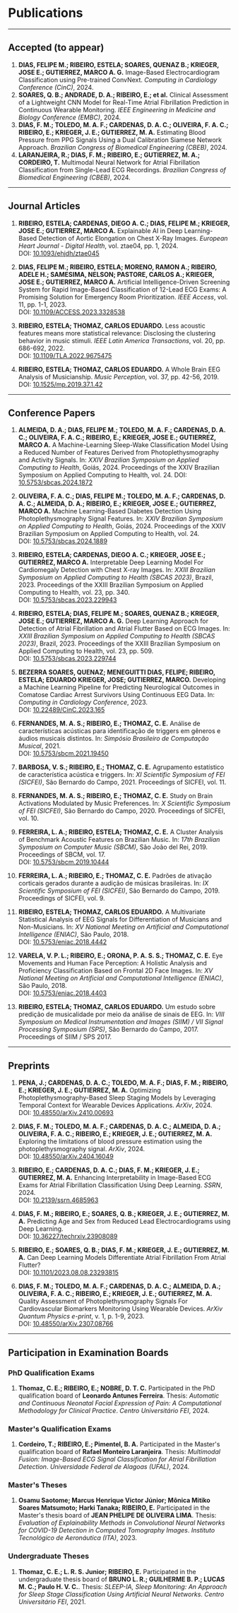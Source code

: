 # Publications

---

## Accepted (to appear)

1. **DIAS, FELIPE M.; RIBEIRO, ESTELA; SOARES, QUENAZ B.; KRIEGER, JOSE E.; GUTIERREZ, MARCO A. G.** Image-Based Electrocardiogram Classification using Pre-trained ConvNext. *Computing in Cardiology Conference (CinC)*, 2024.
2. **SOARES, Q. B.; ANDRADE, D. A.; RIBEIRO, E.; et al.** Clinical Assessment of a Lightweight CNN Model for Real-Time Atrial Fibrillation Prediction in Continuous Wearable Monitoring. *IEEE Engineering in Medicine and Biology Conference (EMBC)*, 2024.
3. **DIAS, F. M.; TOLEDO, M. A. F.; CARDENAS, D. A. C.; OLIVEIRA, F. A. C.; RIBEIRO, E.; KRIEGER, J. E.; GUTIERREZ, M. A.** Estimating Blood Pressure from PPG Signals Using a Dual Calibration Siamese Network Approach. *Brazilian Congress of Biomedical Engineering (CBEB)*, 2024.
4. **LARANJEIRA, R.; DIAS, F. M.; RIBEIRO, E.; GUTIERREZ, M. A.; CORDEIRO, T.** Multimodal Neural Network for Atrial Fibrillation Classification from Single-Lead ECG Recordings. *Brazilian Congress of Biomedical Engineering (CBEB)*, 2024.

---

## Journal Articles

1. **RIBEIRO, ESTELA; CARDENAS, DIEGO A. C.; DIAS, FELIPE M.; KRIEGER, JOSE E.; GUTIERREZ, MARCO A.** Explainable AI in Deep Learning-Based Detection of Aortic Elongation on Chest X-Ray Images. *European Heart Journal - Digital Health*, vol. ztae04, pp. 1, 2024.  
DOI: [10.1093/ehjdh/ztae045](https://doi.org/10.1093/ehjdh/ztae045)

2. **DIAS, FELIPE M.; RIBEIRO, ESTELA; MORENO, RAMON A.; RIBEIRO, ADELE H.; SAMESIMA, NELSON; PASTORE, CARLOS A.; KRIEGER, JOSE E.; GUTIERREZ, MARCO A.** Artificial Intelligence-Driven Screening System for Rapid Image-Based Classification of 12-Lead ECG Exams: A Promising Solution for Emergency Room Prioritization. *IEEE Access*, vol. 11, pp. 1-1, 2023.  
DOI: [10.1109/ACCESS.2023.3328538](https://doi.org/10.1109/ACCESS.2023.3328538)

3. **RIBEIRO, ESTELA; THOMAZ, CARLOS EDUARDO.** Less acoustic features means more statistical relevance: Disclosing the clustering behavior in music stimuli. *IEEE Latin America Transactions*, vol. 20, pp. 686-692, 2022.  
DOI: [10.1109/TLA.2022.9675475](https://doi.org/10.1109/TLA.2022.9675475)

4. **RIBEIRO, ESTELA; THOMAZ, CARLOS EDUARDO.** A Whole Brain EEG Analysis of Musicianship. *Music Perception*, vol. 37, pp. 42-56, 2019.  
DOI: [10.1525/mp.2019.37.1.42](https://doi.org/10.1525/mp.2019.37.1.42)

---

## Conference Papers

1. **ALMEIDA, D. A.; DIAS, FELIPE M.; TOLEDO, M. A. F.; CARDENAS, D. A. C.; OLIVEIRA, F. A. C.; RIBEIRO, E.; KRIEGER, JOSE E.; GUTIERREZ, MARCO A.** A Machine-Learning Sleep-Wake Classification Model Using a Reduced Number of Features Derived from Photoplethysmography and Activity Signals. In: *XXIV Brazilian Symposium on Applied Computing to Health*, Goiás, 2024. Proceedings of the XXIV Brazilian Symposium on Applied Computing to Health, vol. 24. 
DOI: [10.5753/sbcas.2024.1872](https://doi.org/10.5753/sbcas.2024.1872)

2. **OLIVEIRA, F. A. C.; DIAS, FELIPE M.; TOLEDO, M. A. F.; CARDENAS, D. A. C.; ALMEIDA, D. A.; RIBEIRO, E.; KRIEGER, JOSE E.; GUTIERREZ, MARCO A.** Machine Learning-Based Diabetes Detection Using Photoplethysmography Signal Features. In: *XXIV Brazilian Symposium on Applied Computing to Health*, Goiás, 2024. Proceedings of the XXIV Brazilian Symposium on Applied Computing to Health, vol. 24.  
DOI: [10.5753/sbcas.2024.1889](https://doi.org/10.5753/sbcas.2024.1889)

3. **RIBEIRO, ESTELA; CARDENAS, DIEGO A. C.; KRIEGER, JOSE E.; GUTIERREZ, MARCO A.** Interpretable Deep Learning Model For Cardiomegaly Detection with Chest X-ray Images. In: *XXIII Brazilian Symposium on Applied Computing to Health (SBCAS 2023)*, Brazil, 2023. Proceedings of the XXIII Brazilian Symposium on Applied Computing to Health, vol. 23, pp. 340.  
DOI: [10.5753/sbcas.2023.229943](https://doi.org/10.5753/sbcas.2023.229943)

4. **RIBEIRO, ESTELA; DIAS, FELIPE M.; SOARES, QUENAZ B.; KRIEGER, JOSE E.; GUTIERREZ, MARCO A. G.** Deep Learning Approach for Detection of Atrial Fibrillation and Atrial Flutter Based on ECG Images. In: *XXIII Brazilian Symposium on Applied Computing to Health (SBCAS 2023)*, Brazil, 2023. Proceedings of the XXIII Brazilian Symposium on Applied Computing to Health, vol. 23, pp. 509.  
DOI: [10.5753/sbcas.2023.229744](https://doi.org/10.5753/sbcas.2023.229744)

5. **BEZERRA SOARES, QUENAZ; MENEGUITTI DIAS, FELIPE; RIBEIRO, ESTELA; EDUARDO KRIEGER, JOSE; GUTIERREZ, MARCO.** Developing a Machine Learning Pipeline for Predicting Neurological Outcomes in Comatose Cardiac Arrest Survivors Using Continuous EEG Data. In: *Computing in Cardiology Conference*, 2023.  
DOI: [10.22489/CinC.2023.165](https://doi.org/10.22489/CinC.2023.165)

6. **FERNANDES, M. A. S.; RIBEIRO, E.; THOMAZ, C. E.** Análise de características acústicas para identificação de triggers em gêneros e áudios musicais distintos. In: *Simpósio Brasileiro de Computação Musical*, 2021.  
DOI: [10.5753/sbcm.2021.19450](https://doi.org/10.5753/sbcm.2021.19450)

7. **BARBOSA, V. S.; RIBEIRO, E.; THOMAZ, C. E.** Agrupamento estatístico de característica acústica e triggers. In: *XI Scientific Symposium of FEI (SICFEI)*, São Bernardo do Campo, 2021. Proceedings of SICFEI, vol. 11.

8. **FERNANDES, M. A. S.; RIBEIRO, E.; THOMAZ, C. E.** Study on Brain Activations Modulated by Music Preferences. In: *X Scientific Symposium of FEI (SICFEI)*, São Bernardo do Campo, 2020. Proceedings of SICFEI, vol. 10.

9. **FERREIRA, L. A.; RIBEIRO, ESTELA; THOMAZ, C. E.** A Cluster Analysis of Benchmark Acoustic Features on Brazilian Music. In: *17th Brazilian Symposium on Computer Music (SBCM)*, São João del Rei, 2019. Proceedings of SBCM, vol. 17.  
DOI: [10.5753/sbcm.2019.10444](https://doi.org/10.5753/sbcm.2019.10444)

10. **FERREIRA, L. A.; RIBEIRO, E.; THOMAZ, C. E.** Padrões de ativação corticais gerados durante a audição de músicas brasileiras. In: *IX Scientific Symposium of FEI (SICFEI)*, São Bernardo do Campo, 2019. Proceedings of SICFEI, vol. 9.

11. **RIBEIRO, ESTELA; THOMAZ, CARLOS EDUARDO.** A Multivariate Statistical Analysis of EEG Signals for Differentiation of Musicians and Non-Musicians. In: *XV National Meeting on Artificial and Computational Intelligence (ENIAC)*, São Paulo, 2018.  
DOI: [10.5753/eniac.2018.4442](https://doi.org/10.5753/eniac.2018.4442)

12. **VARELA, V. P. L.; RIBEIRO, E.; ORONA, P. A. S. S.; THOMAZ, C. E.** Eye Movements and Human Face Perception: A Holistic Analysis and Proficiency Classification Based on Frontal 2D Face Images. In: *XV National Meeting on Artificial and Computational Intelligence (ENIAC)*, São Paulo, 2018.  
DOI: [10.5753/eniac.2018.4403](https://doi.org/10.5753/eniac.2018.4403)

13. **RIBEIRO, ESTELA; THOMAZ, CARLOS EDUARDO.** Um estudo sobre predição de musicalidade por meio da análise de sinais de EEG. In: *VIII Symposium on Medical Instrumentation and Images (SIIM) / VII Signal Processing Symposium (SPS)*, São Bernardo do Campo, 2017. Proceedings of SIIM / SPS 2017.

---

## Preprints

1. **PENA, J.; CARDENAS, D. A. C.; TOLEDO, M. A. F.; DIAS, F. M.; RIBEIRO, E.; KRIEGER, J. E.; GUTIERREZ, M. A.** Optimizing Photoplethysmography-Based Sleep Staging Models by Leveraging Temporal Context for Wearable Devices Applications. *ArXiv*, 2024.  
DOI: [10.48550/arXiv.2410.00693](https://doi.org/10.48550/arXiv.2410.00693)

2. **DIAS, F. M.; TOLEDO, M. A. F.; CARDENAS, D. A. C.; ALMEIDA, D. A.; OLIVEIRA, F. A. C.; RIBEIRO, E.; KRIEGER, J. E.; GUTIERREZ, M. A.** Exploring the limitations of blood pressure estimation using the photoplethysmography signal. *ArXiv*, 2024.  
DOI: [10.48550/arXiv.2404.16049](https://doi.org/10.48550/arXiv.2404.16049)

3. **RIBEIRO, E.; CARDENAS, D. A. C.; DIAS, F. M.; KRIEGER, J. E.; GUTIERREZ, M. A.** Enhancing Interpretability in Image-Based ECG Exams for Atrial Fibrillation Classification Using Deep Learning. *SSRN*, 2024.  
DOI: [10.2139/ssrn.4685963](https://doi.org/10.2139/ssrn.4685963)

4. **DIAS, F. M.; RIBEIRO, E.; SOARES, Q. B.; KRIEGER, J. E.; GUTIERREZ, M. A.** Predicting Age and Sex from Reduced Lead Electrocardiograms using Deep Learning.  
DOI: [10.36227/techrxiv.23908089](https://doi.org/10.36227/techrxiv.23908089)

5. **RIBEIRO, E.; SOARES, Q. B.; DIAS, F. M.; KRIEGER, J. E.; GUTIERREZ, M. A.** Can Deep Learning Models Differentiate Atrial Fibrillation From Atrial Flutter?  
DOI: [10.1101/2023.08.08.23293815](https://doi.org/10.1101/2023.08.08.23293815)

6. **DIAS, F. M.; TOLEDO, M. A. F.; CARDENAS, D. A. C.; ALMEIDA, D. A.; OLIVEIRA, F. A. C.; RIBEIRO, E.; KRIEGER, J. E.; GUTIERREZ, M. A.** Quality Assessment of Photoplethysmography Signals For Cardiovascular Biomarkers Monitoring Using Wearable Devices. *ArXiv Quantum Physics e-print*, v. 1, p. 1-9, 2023.  
DOI: [10.48550/arXiv.2307.08766](https://doi.org/10.48550/arXiv.2307.08766)

---

## Participation in Examination Boards

### PhD Qualification Exams

1. **Thomaz, C. E.; RIBEIRO, E.; NOBRE, D. T. C.** Participated in the PhD qualification board of **Leonardo Antunes Ferreira**. Thesis: *Automatic and Continuous Neonatal Facial Expression of Pain: A Computational Methodology for Clinical Practice*. *Centro Universitário FEI*, 2024.

### Master's Qualification Exams

1. **Cordeiro, T.; RIBEIRO, E.; Pimentel, B. A.** Participated in the Master's qualification board of **Rafael Monteiro Laranjeira**. Thesis: *Multimodal Fusion: Image-Based ECG Signal Classification for Atrial Fibrillation Detection*. *Universidade Federal de Alagoas (UFAL)*, 2024.

### Master's Theses

1. **Osamu Saotome; Marcus Henrique Victor Júnior; Mônica Mitiko Soares Matsumoto; Harki Tanaka; RIBEIRO, E.** Participated in the Master's thesis board of **JEAN PHELIPE DE OLIVEIRA LIMA**. Thesis: *Evaluation of Explainability Methods in Convolutional Neural Networks for COVID-19 Detection in Computed Tomography Images*. *Instituto Tecnológico de Aeronáutica (ITA)*, 2023.

### Undergraduate Theses

1. **Thomaz, C. E.; L. R. S. Junior; RIBEIRO, E.** Participated in the undergraduate thesis board of **BRUNO L. R.; GUILHERME B. P.; LUCAS M. C.; Paulo H. V. C.**. Thesis: *SLEEP-IA, Sleep Monitoring: An Approach for Sleep Stage Classification Using Artificial Neural Networks*. *Centro Universitário FEI*, 2021.
